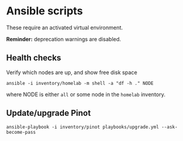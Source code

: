 # Ansible scripts

These require an activated virtual environment.

**Reminder:** deprecation warnings are disabled.

## Health checks

Verify which nodes are up, and show free disk space

    ansible -i inventory/homelab -m shell -a "df -h ." NODE

where NODE is either `all` or some node in the `homelab` inventory.

## Update/upgrade Pinot

    ansible-playbook -i inventory/pinot playbooks/upgrade.yml --ask-become-pass
